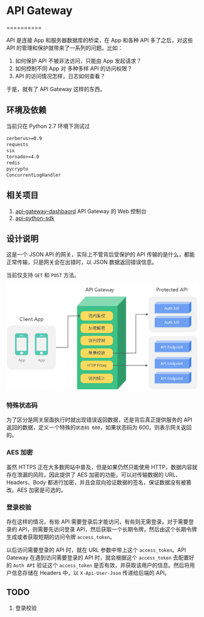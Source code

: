 # API Gateway

==========

API 是连接 App 和服务器数据库的桥梁，在 App 和各种 API 多了之后，对这些 API 的管理和保护就带来了一系列的问题。比如：

1. 如何保护 API 不被非法访问，只能由 App 发起请求？
2. 如何控制不同 App 对 多种多样 API 的访问权限？
3. API 的访问情况怎样，日志如何查看？

于是，就有了 API Gateway 这样的东西。

## 环境及依赖

当前只在 Python 2.7 环境下测试过

```
cerberus>=0.9
requests
six
tornado>=4.0
redis
pycrypto
ConcurrentLogHandler
```

## 相关项目

1. [api-gateway-dashbaord](https://github.com/restran/api-gateway-dashboard) API Gateway 的 Web 控制台
2. [api-python-sdk](https://github.com/restran/api-python-sdk)

## 设计说明

这是一个 JSON API 的网关，实际上不管背后受保护的 API 传输的是什么，都能正常传输，只是网关会在出错时，以 JSON 数据返回错误信息。

当前仅支持 `GET` 和 `POST` 方法。

![img.png](doc/design.png "")

### 特殊状态码

为了区分是网关层面执行时就出现错误返回数据，还是背后真正提供服务的 API 返回的数据，定义一个特殊的`状态码 600`，如果状态码为 600，则表示网关返回的。

### AES 加密

虽然 HTTPS 正在大多数网站中普及，但是如果仍然只能使用 HTTP，数据内容就存在泄漏的风险，因此提供了 AES 加密的功能，可以对传输数据的 URL、Headers、Body 都进行加密，并且会双向验证数据的签名，保证数据没有被篡改。AES 加密是可选的。

### 登录校验

存在这样的情况，有些 API 需要登录后才能访问，有些则无需登录。对于需要登录的 API，则需要先访问登录 API，然后获取一个长期令牌，然后由这个长期令牌生成或者获取短期的访问令牌 `access_token`。

以后访问需要登录的 API 时，就在 URL 参数中带上这个 `access_token`。API Gateway 在遇到访问需要登录的 API 时，就会根据这个 `access_token` 去配置好的 `Auth API` 验证这个 `access_token` 是否有效，并获取该用户的信息。然后将用户信息存储在 Headers 中，以 `X-Api-User-Json` 传递给后端的 API。


## TODO

1. 登录校验
